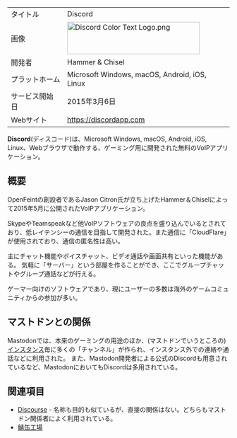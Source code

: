<div>

|                |                                                                                                                                                                                                                                                                                                                                                                                                                   |
|----------------|-------------------------------------------------------------------------------------------------------------------------------------------------------------------------------------------------------------------------------------------------------------------------------------------------------------------------------------------------------------------------------------------------------------------|
| タイトル       | Discord                                                                                                                                                                                                                                                                                                                                                                                                           |
| 画像           | [<img src="/images/thumb/4/4e/Discord_Color_Text_Logo.png/300px-Discord_Color_Text_Logo.png" srcset="/images/thumb/4/4e/Discord_Color_Text_Logo.png/450px-Discord_Color_Text_Logo.png 1.5x, /images/thumb/4/4e/Discord_Color_Text_Logo.png/600px-Discord_Color_Text_Logo.png 2x" width="300" height="73" alt="Discord Color Text Logo.png" />](/%E3%83%95%E3%82%A1%E3%82%A4%E3%83%AB:Discord_Color_Text_Logo.png) |
| 開発者         | Hammer & Chisel                                                                                                                                                                                                                                                                                                                                                                                                   |
| プラットホーム | Microsoft Windows, macOS, Android, iOS, Linux                                                                                                                                                                                                                                                                                                                                                                     |
| サービス開始日 | 2015年3月6日                                                                                                                                                                                                                                                                                                                                                                                                      |
| Webサイト      | <a href="https://discordapp.com" rel="nofollow">https://discordapp.com</a>                                                                                                                                                                                                                                                                                                                                        |

  
**Discord**(ディスコード)は、Microsoft Windows, macOS, Android, iOS, Linux、Webブラウザで動作する、ゲーミング用に開発された無料のVoIPアプリケーション。

## 概要

OpenFeintの創設者であるJason Citron氏が立ち上げたHammer＆Chiselによって2015年5月に公開されたVoIPアプリケーション。

SkypeやTeamspeakなど他VoIPソフトウェアの良点を盛り込んでいるとされており、低レイテンシーの通信を目指して開発された。また通信に「CloudFlare」が使用されており、通信の匿名性は高い。

主にチャット機能やボイスチャット、ビデオ通話や画面共有といった機能がある。 気軽に「サーバー」という部屋を作ることができ、ここでグループチャットやグループ通話などが行える。

ゲーマー向けのソフトウェアであり、現にユーザーの多数は海外のゲームコミュニティからの参加が多い。

## マストドンとの関係

Mastodonでは、本来のゲーミングの用途のほか、(マストドンでいうところの)[インスタンス](/%E3%82%A4%E3%83%B3%E3%82%B9%E3%82%BF%E3%83%B3%E3%82%B9 "インスタンス")毎に多くの「チャンネル」が作られ、インスタンス外での連絡や通話などに利用された。 また、Mastodon開発者による公式のDiscordも用意されているなど、MastodonにおいてもDiscordは多用されている。

## 関連項目

-   [Discourse](/Discourse "Discourse") - 名称も目的も似ているが、直接の関係はない。どちらもマストドン関係者によく利用されている。
-   [鯖缶工場](/%E9%AF%96%E7%BC%B6%E5%B7%A5%E5%A0%B4 "鯖缶工場")

</div>
